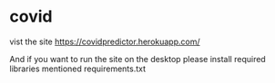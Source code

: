 # covid
vist the site
https://covidpredictor.herokuapp.com/ 

And if you want to run the site on the desktop please install required libraries mentioned requirements.txt
